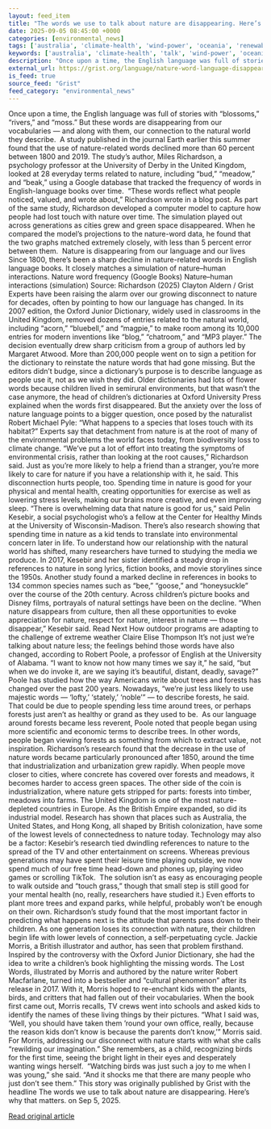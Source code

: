 ```yaml
---
layout: feed_item
title: "The words we use to talk about nature are disappearing. Here’s why that matters."
date: 2025-09-05 08:45:00 +0000
categories: [environmental_news]
tags: ['australia', 'climate-health', 'wind-power', 'oceania', 'renewable-energy', 'climate-costs', 'urgent', 'year-2025', 'public-health', 'economic-impacts']
keywords: ['australia', 'climate-health', 'talk', 'wind-power', 'oceania', 'about', 'renewable-energy', 'words']
description: "Once upon a time, the English language was full of stories with “blossoms,” “rivers,” and “moss"
external_url: https://grist.org/language/nature-word-language-disappear-culture/
is_feed: true
source_feed: "Grist"
feed_category: "environmental_news"
---
```


Once upon a time, the English language was full of stories with “blossoms,” “rivers,” and “moss.” But these words are disappearing from our vocabularies — and along with them, our connection to the natural world they describe.&nbsp; A study published in the journal Earth earlier this summer found that the use of nature-related words declined more than 60 percent between 1800 and 2019. The study’s author, Miles Richardson, a psychology professor at the University of Derby in the United Kingdom, looked at 28 everyday terms related to nature, including “bud,” “meadow,” and “beak,” using a Google database that tracked the frequency of words in English-language books over time.&nbsp; &#8220;These words reflect what people noticed, valued, and wrote about,&#8221; Richardson wrote in a blog post. As part of the same study, Richardson developed a computer model to capture how people had lost touch with nature over time. The simulation played out across generations as cities grew and green space disappeared. When he compared the model’s projections to the nature-word data, he found that the two graphs matched extremely closely, with less than 5 percent error between them.&nbsp; Nature is disappearing from our language and our lives Since 1800, there’s been a sharp decline in nature-related words in English language books. It closely matches a simulation of nature–human interactions. Nature word frequency (Google Books) Nature–human interactions (simulation) Source: Richardson (2025) Clayton Aldern / Grist Experts have been raising the alarm over our growing disconnect to nature for decades, often by pointing to how our language has changed. In its 2007 edition, the Oxford Junior Dictionary, widely used in classrooms in the United Kingdom, removed dozens of entries related to the natural world, including “acorn,” “bluebell,” and “magpie,” to make room among its 10,000 entries for modern inventions like “blog,” “chatroom,” and “MP3 player.” The decision eventually drew sharp criticism from a group of authors led by Margaret Atwood. More than 200,000 people went on to sign a petition for the dictionary to reinstate the nature words that had gone missing. But the editors didn’t budge, since a dictionary’s purpose is to describe language as people use it, not as we wish they did. Older dictionaries had lots of flower words because children lived in semirural environments, but that wasn’t the case anymore, the head of children’s dictionaries at Oxford University Press explained when the words first disappeared. But the anxiety over the loss of nature language points to a bigger question, once posed by the naturalist Robert Michael Pyle: “What happens to a species that loses touch with its habitat?” Experts say that detachment from nature is at the root of many of the environmental problems the world faces today, from biodiversity loss to climate change. “We&#8217;ve put a lot of effort into treating the symptoms of environmental crisis, rather than looking at the root causes,” Richardson said. Just as you’re more likely to help a friend than a stranger, you’re more likely to care for nature if you have a relationship with it, he said. This disconnection hurts people, too. Spending time in nature is good for your physical and mental health, creating opportunities for exercise as well as lowering stress levels, making our brains more creative, and even improving sleep. “There is overwhelming data that nature is good for us,” said Pelin Kesebir, a social psychologist who’s a fellow at the Center for Healthy Minds at the University of Wisconsin-Madison. There’s also research showing that spending time in nature as a kid tends to translate into environmental concern later in life. To understand how our relationship with the natural world has shifted, many researchers have turned to studying the media we produce. In 2017, Kesebir and her sister identified a steady drop in references to nature in song lyrics, fiction books, and movie storylines since the 1950s. Another study found a marked decline in references in books to 134 common species names such as “bee,” “goose,” and “honeysuckle” over the course of the 20th century. Across children’s picture books and Disney films, portrayals of natural settings have been on the decline. “When nature disappears from culture, then all these opportunities to evoke appreciation for nature, respect for nature, interest in nature — those disappear,” Kesebir said. Read Next How outdoor programs are adapting to the challenge of extreme weather Claire Elise Thompson It’s not just we’re talking about nature less; the feelings behind those words have also changed, according to Robert Poole, a professor of English at the University of Alabama. “I want to know not how many times we say it,” he said, “but when we do invoke it, are we saying it&#8217;s beautiful, distant, deadly, savage?&#8221; Poole has studied how the way Americans write about trees and forests has changed over the past 200 years. Nowadays, “we’re just less likely to use majestic words — ‘lofty,’ ‘stately,’ ‘noble’” — to describe forests, he said. That could be due to people spending less time around trees, or perhaps forests just aren’t as healthy or grand as they used to be.&nbsp; As our language around forests became less reverent, Poole noted that people began using more scientific and economic terms to describe trees. In other words, people began viewing forests as something from which to extract value, not inspiration. Richardson’s research found that the decrease in the use of nature words became particularly pronounced after 1850, around the time that industrialization and urbanization grew rapidly. When people move closer to cities, where concrete has covered over forests and meadows, it becomes harder to access green spaces. The other side of the coin is industrialization, where nature gets stripped for parts: forests into timber, meadows into farms. The United Kingdom is one of the most nature-depleted countries in Europe. As the British Empire expanded, so did its industrial model. Research has shown that places such as Australia, the United States, and Hong Kong, all shaped by British colonization, have some of the lowest levels of connectedness to nature today. Technology may also be a factor: Kesebir’s research tied dwindling references to nature to the spread of the TV and other entertainment on screens. Whereas previous generations may have spent their leisure time playing outside, we now spend much of our free time head-down and phones up, playing video games or scrolling TikTok.&nbsp; The solution isn’t as easy as encouraging people to walk outside and “touch grass,” though that small step is still good for your mental health (no, really, researchers have studied it.) Even efforts to plant more trees and expand parks, while helpful, probably won’t be enough on their own. Richardson’s study found that the most important factor in predicting what happens next is the attitude that parents pass down to their children. As one generation loses its connection with nature, their children begin life with lower levels of connection, a self-perpetuating cycle. Jackie Morris, a British illustrator and author, has seen that problem firsthand. Inspired by the controversy with the Oxford Junior Dictionary, she had the idea to write a children’s book highlighting the missing words. The Lost Words, illustrated by Morris and authored by the nature writer Robert Macfarlane, turned into a bestseller and “cultural phenomenon” after its release in 2017. With it, Morris hoped to re-enchant kids with the plants, birds, and critters that had fallen out of their vocabularies. When the book first came out, Morris recalls, TV crews went into schools and asked kids to identify the names of these living things by their pictures. “What I said was, ‘Well, you should have taken them ’round your own office, really, because the reason kids don&#8217;t know is because the parents don&#8217;t know,&#8217;” Morris said. For Morris, addressing our disconnect with nature starts with what she calls “rewilding our imagination.” She remembers, as a child, recognizing birds for the first time, seeing the bright light in their eyes and desperately wanting wings herself.&nbsp; “Watching birds was just such a joy to me when I was young,” she said. “And it shocks me that there are many people who just don&#8217;t see them.” This story was originally published by Grist with the headline The words we use to talk about nature are disappearing. Here’s why that matters. on Sep 5, 2025.

[Read original article](https://grist.org/language/nature-word-language-disappear-culture/)
